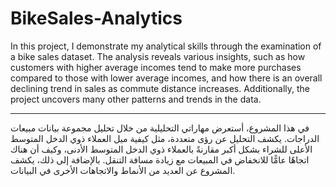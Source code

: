 # BikeSales-Analytics

In this project, I demonstrate my analytical skills through the examination of a bike sales dataset. The analysis reveals various insights, such as how customers with higher average incomes tend to make more purchases compared to those with lower average incomes, and how there is an overall declining trend in sales as commute distance increases. Additionally, the project uncovers many other patterns and trends in the data.

---

في هذا المشروع، أستعرض مهاراتي التحليلية من خلال تحليل مجموعة بيانات مبيعات الدراجات. يكشف التحليل عن رؤى متعددة، مثل كيفية ميل العملاء ذوي الدخل المتوسط الأعلى للشراء بشكل أكبر مقارنةً بالعملاء ذوي الدخل المتوسط الأدنى، وكيف أن هناك اتجاهًا عامًّا للانخفاض في المبيعات مع زيادة مسافة التنقل. بالإضافة إلى ذلك، يكشف المشروع عن العديد من الأنماط والاتجاهات الأخرى في البيانات.


